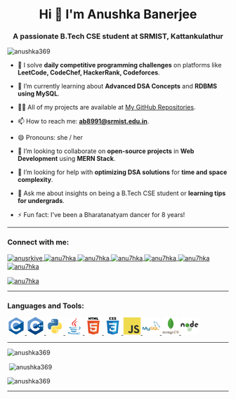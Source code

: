 <h1 align="center">Hi 👋 I'm Anushka Banerjee </h1>
<h3 align="center">A passionate B.Tech CSE student at SRMIST, Kattankulathur </h3>

<p align="left"> <img src="https://komarev.com/ghpvc/?username=anushka369&label=Profile%20views&color=0e75b6&style=flat" alt="anushka369" /> </p>

- 🔭 I solve **daily competitive programming challenges** on platforms like **LeetCode, CodeChef, HackerRank, Codeforces**.

- 🌱 I’m currently learning about **Advanced DSA Concepts** and **RDBMS using MySQL**.

- 👩‍💻 All of my projects are available at [My GitHub Repositories](https://www.github.com/anushka369/).

- 📫 How to reach me: **ab8991@srmist.edu.in**.
  
- 😄 Pronouns: she / her
  
- 👯 I’m looking to collaborate on **open-source projects** in **Web Development** using **MERN Stack**.

- 🤔 I’m looking for help with **optimizing DSA solutions** for **time and space complexity**.

- 💬 Ask me about insights on being a B.Tech CSE student or **learning tips for undergrads**.

- ⚡ Fun fact: I've been a Bharatanatyam dancer for 8 years!

---

<h3 align="left">Connect with me:</h3>
<p align="left">
  <a href="https://www.instagram.com/anusrkive/" target="_blank" rel="noopener noreferrer"> 
    <img align="center" src="https://raw.githubusercontent.com/rahuldkjain/github-profile-readme-generator/master/src/images/icons/Social/instagram.svg" alt="anusrkive" height="30" width="40" /> 
  </a>
  
  <a href="https://www.linkedin.com/in/anu7hka/" target="_blank" rel="noopener noreferrer"> 
    <img align="center" src="https://raw.githubusercontent.com/rahuldkjain/github-profile-readme-generator/master/src/images/icons/Social/linked-in-alt.svg" alt="anu7hka" height="30" width="40" /> 
  </a>
  
  <a href="https://www.codechef.com/users/anu7hka" target="_blank" rel="noopener noreferrer"> 
    <img align="center" src="https://cdn.jsdelivr.net/npm/simple-icons@3.1.0/icons/codechef.svg" alt="anu7hka" height="30" width="40" /> 
  </a>
  
  <a href="https://www.leetcode.com/anu7hka/" target="_blank" rel="noopener noreferrer">
    <img align="center" src="https://raw.githubusercontent.com/rahuldkjain/github-profile-readme-generator/master/src/images/icons/Social/leet-code.svg" alt="anu7hka" height="30" width="40" /> 
  </a>
  
  <a href="https://www.geeksforgeeks.com/anu7hka/" target="_blank" rel="noopener noreferrer"> 
    <img align="center" src="https://cdn.jsdelivr.net/npm/simple-icons@3.1.0/icons/geeksforgeeks.svg" alt="anu7hka" height="30" width="40" /> 
  </a>
  
  <a href="https://www.hackerrank.com/anu7hka/" target="_blank" rel="noopener noreferrer"> 
    <img align="center" src="https://raw.githubusercontent.com/rahuldkjain/github-profile-readme-generator/master/src/images/icons/Social/hackerrank.svg" alt="anu7hka" height="30" width="40" /> 
  </a>
  
  <a href="https://codeforces.com/profile/anu7hka" target="_blank" rel="noopener noreferrer"> 
    <img align="center" src="https://raw.githubusercontent.com/rahuldkjain/github-profile-readme-generator/master/src/images/icons/Social/codeforces.svg" alt="anu7hka" height="30" width="40" />
  </a>
  
  <a href="https://www.codolio.com/profile/anu7hka/" target="blank"><img align="center" src="https://cdn.jsdelivr.net/npm/simple-icons@3.1.0/icons/webmoney.svg" alt="anu7hka" height="30" width="40" />
  </a>

</p>

---

<h3 align="left">Languages and Tools:</h3>
<p align="left"> 
  <a href="https://www.cprogramming.com/" target="_blank" rel="noopener noreferrer"> 
    <img src="https://raw.githubusercontent.com/devicons/devicon/master/icons/c/c-original.svg" alt="c" width="40" height="40"/> 
  </a> 
  
  <a href="https://www.w3schools.com/cpp/" target="_blank" rel="noopener noreferrer"> 
    <img src="https://raw.githubusercontent.com/devicons/devicon/master/icons/cplusplus/cplusplus-original.svg" alt="cplusplus" width="40" height="40"/> 
  </a> 
  
  <a href="https://www.python.org" target="_blank" rel="noopener noreferrer"> 
    <img src="https://raw.githubusercontent.com/devicons/devicon/master/icons/python/python-original.svg" alt="python" width="40" height="40"/> 
  </a>
  
  <a href="https://www.oracle.com/java/" target="_blank" rel="noopener noreferrer"> 
    <img src="https://raw.githubusercontent.com/devicons/devicon/master/icons/java/java-original.svg" alt="java" width="40" height="40"/> 
  </a>
  
  <a href="https://www.w3.org/html/" target="_blank" rel="noopener noreferrer"> 
    <img src="https://raw.githubusercontent.com/devicons/devicon/master/icons/html5/html5-original-wordmark.svg" alt="html5" width="40" height="40"/> 
  </a> 
  
  <a href="https://www.w3schools.com/css/" target="_blank" rel="noopener noreferrer"> 
    <img src="https://raw.githubusercontent.com/devicons/devicon/master/icons/css3/css3-original-wordmark.svg" alt="css3" width="40" height="40"/> 
  </a>
  
  <a href="https://developer.mozilla.org/en-US/docs/Web/JavaScript" target="_blank" rel="noopener noreferrer"> 
    <img src="https://raw.githubusercontent.com/devicons/devicon/master/icons/javascript/javascript-original.svg" alt="javascript" width="40" height="40"/> 
  </a>
  
  <a href="https://www.mysql.com/" target="_blank" rel="noopener noreferrer"> 
    <img src="https://raw.githubusercontent.com/devicons/devicon/master/icons/mysql/mysql-original-wordmark.svg" alt="mysql" width="40" height="40"/> 
  </a>
  
  <a href="https://www.mongodb.com/" target="_blank" rel="noopener noreferrer"> 
    <img src="https://raw.githubusercontent.com/devicons/devicon/master/icons/mongodb/mongodb-original-wordmark.svg" alt="mongodb" width="40" height="40"/> 
  </a>
  
  <a href="https://nodejs.org/" target="_blank" rel="noopener noreferrer"> 
    <img src="https://raw.githubusercontent.com/devicons/devicon/master/icons/nodejs/nodejs-original-wordmark.svg" alt="nodejs" width="40" height="40"/> 
  </a>
</p>

---

<p align="left">
  <img src="https://github-readme-stats.vercel.app/api/top-langs?username=anushka369&show_icons=true&locale=en&layout=compact" alt="anushka369" />
</p>

<p>&nbsp;<img align="center" src="https://github-readme-stats.vercel.app/api?username=anushka369&show_icons=true&locale=en" alt="anushka369" /></p>

<p><img align="center" src="https://github-readme-streak-stats.herokuapp.com/?user=anushka369&" alt="anushka369" /></p>

---
